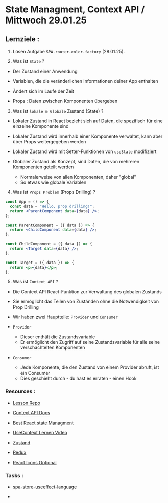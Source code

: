 # State Managment, Context API / Mittwoch 29.01.25

## Lernziele :

1. Lösen Aufgabe `SPA-router-color-factory` (28.01.25).

2. Was ist `State` ?

- Der Zustand einer Anwendung
- Variablen, die die veränderlichen Informationen deiner App enthalten
- Ändert sich im Laufe der Zeit

- Props : Daten zwischen Komponenten übergeben

3. Was ist `lokale & Globale` Zustand (State) ?

- Lokaler Zustand in React bezieht sich auf Daten, die spezifisch für eine einzelne Komponente sind

- Lokaler Zustand wird innerhalb einer Komponente verwaltet, kann aber über Props weitergegeben werden

- Lokaler Zustand wird mit Setter-Funktionen von `useState` modifiziert

- Globaler Zustand als Konzept, sind Daten, die von mehreren Komponenten geteilt werden
  - Normalerweise von allen Komponenten, daher "global"
  - So etwas wie globale Variablen

4. Was ist `Props Problem` (Props Drilling) ?

```jsx
const App = () => {
  const data = "Hello, prop drilling!";
  return <ParentComponent data={data} />;
};

const ParentComponent = ({ data }) => {
  return <ChildComponent data={data} />;
};

const ChildComponent = ({ data }) => {
  return <Target data={data} />;
};

const Target = ({ data }) => {
  return <p>{data}</p>;
};
```

5. Was ist `Context API` ?

- Die Context API React-Funktion zur Verwaltung des globalen Zustands
- Sie ermöglicht das Teilen von Zuständen ohne die Notwendigkeit von Prop Drilling

- Wir haben zwei Hauptteile: `Provider` und `Consumer`

- `Provider`

  - Dieser enthält die Zustandsvariable
  - Er ermöglicht den Zugriff auf seine Zustandsvariable für alle seine verschachtelten Komponenten

- `Consumer`
  - Jede Komponente, die den Zustand von einem Provider abruft, ist ein Consumer
  - Dies geschieht durch - du hast es erraten - einen Hook

### Resources :

- [Lesson Repo](https://github.com/dci-fbw-wd-24-d05/Context-API-React)

- [Context API Docs](https://react.dev/reference/react/createContext)

- [Best React state Managment](https://blog.openreplay.com/top-6-react-state-management-libraries-for-2022/)

- [UseContext Lernen Video](https://www.youtube.com/watch?v=HYKDUF8X3qI)

- [Zustand](https://zustand-demo.pmnd.rs/)

- [Redux](https://redux.js.org/)

- [React Icons Optional](https://react-icons.github.io/react-icons/)

### Tasks :

- [spa-store-useeffect-language](https://classroom.github.com/a/y-lVPCiq)

- []()

